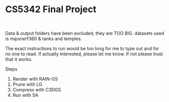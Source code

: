 # CS5342 Final Project
<br>

Data & output folders have been excluded, they are TOO BIG.
datasets used is mipsnerf360 & tanks and temples. 

The exact instructions to run would be too long for me to type out and for no one to read.
If actually interested, please let me know. If not please trust that it works.

Steps
1. Render with RAIN-GS
2. Prune with LG
3. Compress with C3DGS
4. Run with SA
